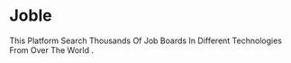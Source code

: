 # Joble
This Platform  Search Thousands Of Job Boards In Different Technologies From Over The World .
